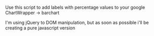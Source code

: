 Use this script to add labels with percentage values to your google ChartWrapper -> barchart

I'm using jQuery to DOM manipulation, but as soon as possible i'll be creating a pure javascript version
